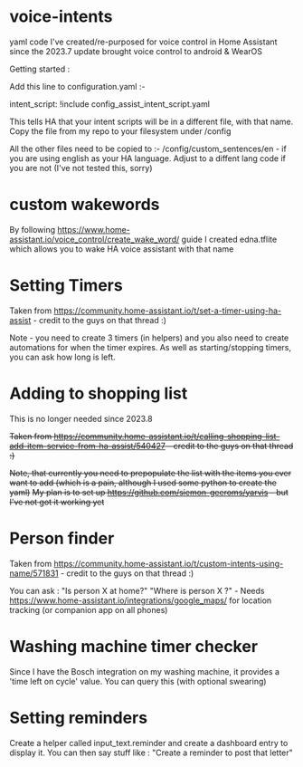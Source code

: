 # voice-intents
yaml code I've created/re-purposed for voice control in Home Assistant since the 2023.7 update brought voice control to android &amp; WearOS

Getting started :

Add this line to configuration.yaml :-

intent_script: !include config_assist_intent_script.yaml

This tells HA that your intent scripts will be in a different file, with that name. Copy the file from my repo to your filesystem under /config

All the other files need to be copied to :- /config/custom_sentences/en - if you are using english as your HA language. Adjust to a diffent lang code if you are not (I've not tested this, sorry)

# custom wakewords

By following https://www.home-assistant.io/voice_control/create_wake_word/ guide I created edna.tflite which allows you to wake HA voice assistant with that name



Setting Timers
==============

Taken from https://community.home-assistant.io/t/set-a-timer-using-ha-assist - credit to the guys on that thread :)

Note - you need to create 3 timers (in helpers) and you also need to create automations for when the timer expires. As well as starting/stopping timers, you can ask how long is left.

Adding to shopping list
=======================

This is no longer needed since 2023.8

~~Taken from https://community.home-assistant.io/t/calling-shopping-list-add-item-service-from-ha-assist/540427 - credit to the guys on that thread :)~~

~~Note, that currently you need to prepopulate the list with the items you ever want to add (which is a pain, although I used some python to create the yaml)~~
~~My plan is to set up https://github.com/siemon-geeroms/yarvis - but I've not got it working yet~~

Person finder
=============

Taken from https://community.home-assistant.io/t/custom-intents-using-name/571831 - credit to the guys on that thread :)

You can ask : "Is person X at home?" "Where is person X ?"  - Needs https://www.home-assistant.io/integrations/google_maps/ for location tracking (or companion app on all phones)

Washing machine timer checker
=============================

Since I have the Bosch integration on my washing machine, it provides a 'time left on cycle' value. You can query this (with optional swearing) 

Setting reminders
=================

Create a helper called input_text.reminder and create a dashboard entry to display it. You can then say stuff like : "Create a reminder to post that letter"
